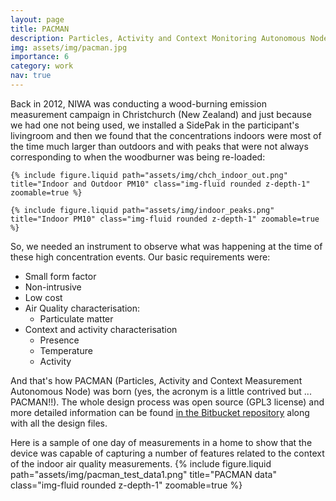 ```yaml
---
layout: page
title: PACMAN
description: Particles, Activity and Context Monitoring Autonomous Node
img: assets/img/pacman.jpg
importance: 6
category: work
nav: true
---
```

Back in 2012, NIWA was conducting a wood-burning emission measurement campaign in Christchurch (New Zealand) and just because we had one not being used, we installed a SidePak in the participant's livingroom and then we found that the concentrations indoors were most of the time much larger than outdoors and with peaks that were not always corresponding to when the woodburner was being re-loaded:
<div class="row justify-content-sm-center">
  <div class="col-sm-3 mt-3 mt-md-0">

    {% include figure.liquid path="assets/img/chch_indoor_out.png" title="Indoor and Outdoor PM10" class="img-fluid rounded z-depth-1" zoomable=true %}
  </div>
  <div class="col-sm-3 mt-3 mt-md-0">

    {% include figure.liquid path="assets/img/indoor_peaks.png" title="Indoor PM10" class="img-fluid rounded z-depth-1" zoomable=true %}
  </div>
</div>

So, we needed an instrument to observe what was happening at the time of these high concentration events. Our basic requirements were:

*  Small form factor
* Non-intrusive
* Low cost
* Air Quality characterisation:
    * Particulate matter 
* Context and activity characterisation
    * Presence
    * Temperature
    * Activity 

And that's how PACMAN (Particles, Activity and Context Measurement Autonomous Node) was born (yes, the acronym is a little contrived but ... PACMAN!!). The whole design process was open source (GPL3 license) and more detailed information can be found [in the Bitbucket repository](https://bitbucket.org/guolivar/pacman) along with all the design files.

Here is a sample of one day of measurements in a home to show that the device was capable of capturing a number of features related to the context of the indoor air quality measurements.
{% include figure.liquid path="assets/img/pacman_test_data1.png" title="PACMAN data" class="img-fluid rounded z-depth-1" zoomable=true %}






